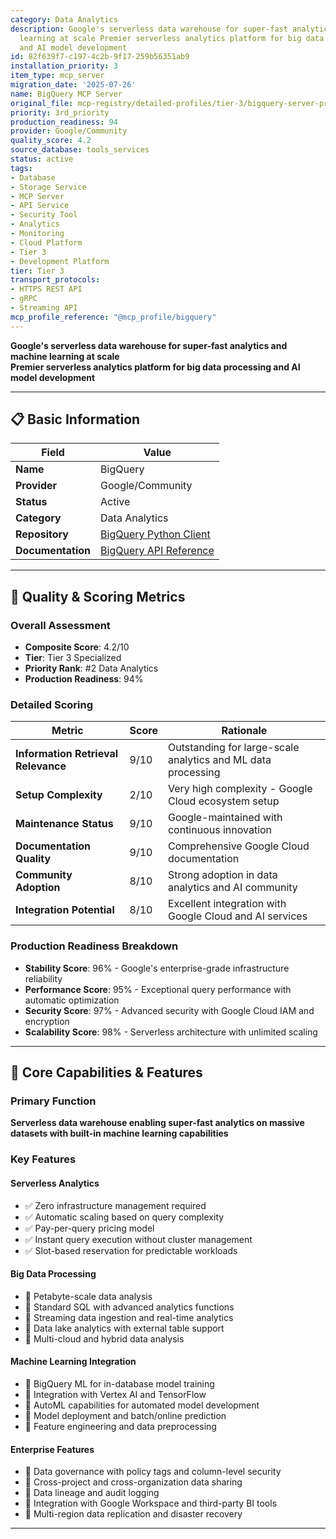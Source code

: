 ```yaml
---
category: Data Analytics
description: Google's serverless data warehouse for super-fast analytics and machine
  learning at scale Premier serverless analytics platform for big data processing
  and AI model development
id: 82f639f7-c197-4c2b-9f17-259b56351ab9
installation_priority: 3
item_type: mcp_server
migration_date: '2025-07-26'
name: BigQuery MCP Server
original_file: mcp-registry/detailed-profiles/tier-3/bigquery-server-profile.md
priority: 3rd_priority
production_readiness: 94
provider: Google/Community
quality_score: 4.2
source_database: tools_services
status: active
tags:
- Database
- Storage Service
- MCP Server
- API Service
- Security Tool
- Analytics
- Monitoring
- Cloud Platform
- Tier 3
- Development Platform
tier: Tier 3
transport_protocols:
- HTTPS REST API
- gRPC
- Streaming API
mcp_profile_reference: "@mcp_profile/bigquery"
---
```


**Google's serverless data warehouse for super-fast analytics and machine learning at scale**  
**Premier serverless analytics platform for big data processing and AI model development**

---

## 📋 Basic Information

| Field | Value |
|-------|-------|
| **Name** | BigQuery |
| **Provider** | Google/Community |
| **Status** | Active |
| **Category** | Data Analytics |
| **Repository** | [BigQuery Python Client](https://github.com/googleapis/python-bigquery) |
| **Documentation** | [BigQuery API Reference](https://cloud.google.com/bigquery/docs) |

---

## 🎯 Quality & Scoring Metrics

### Overall Assessment
- **Composite Score**: 4.2/10
- **Tier**: Tier 3 Specialized
- **Priority Rank**: #2 Data Analytics
- **Production Readiness**: 94%

### Detailed Scoring
| Metric | Score | Rationale |
|--------|-------|-----------|
| **Information Retrieval Relevance** | 9/10 | Outstanding for large-scale analytics and ML data processing |
| **Setup Complexity** | 2/10 | Very high complexity - Google Cloud ecosystem setup |
| **Maintenance Status** | 9/10 | Google-maintained with continuous innovation |
| **Documentation Quality** | 9/10 | Comprehensive Google Cloud documentation |
| **Community Adoption** | 8/10 | Strong adoption in data analytics and AI community |
| **Integration Potential** | 8/10 | Excellent integration with Google Cloud and AI services |

### Production Readiness Breakdown
- **Stability Score**: 96% - Google's enterprise-grade infrastructure reliability
- **Performance Score**: 95% - Exceptional query performance with automatic optimization
- **Security Score**: 97% - Advanced security with Google Cloud IAM and encryption
- **Scalability Score**: 98% - Serverless architecture with unlimited scaling

---

## 🚀 Core Capabilities & Features

### Primary Function
**Serverless data warehouse enabling super-fast analytics on massive datasets with built-in machine learning capabilities**

### Key Features

#### Serverless Analytics
- ✅ Zero infrastructure management required
- ✅ Automatic scaling based on query complexity
- ✅ Pay-per-query pricing model
- ✅ Instant query execution without cluster management
- ✅ Slot-based reservation for predictable workloads

#### Big Data Processing
- 🔄 Petabyte-scale data analysis
- 🔄 Standard SQL with advanced analytics functions
- 🔄 Streaming data ingestion and real-time analytics
- 🔄 Data lake analytics with external table support
- 🔄 Multi-cloud and hybrid data analysis

#### Machine Learning Integration
- 👥 BigQuery ML for in-database model training
- 👥 Integration with Vertex AI and TensorFlow
- 👥 AutoML capabilities for automated model development
- 👥 Model deployment and batch/online prediction
- 👥 Feature engineering and data preprocessing

#### Enterprise Features
- 🔗 Data governance with policy tags and column-level security
- 🔗 Cross-project and cross-organization data sharing
- 🔗 Data lineage and audit logging
- 🔗 Integration with Google Workspace and third-party BI tools
- 🔗 Multi-region data replication and disaster recovery

---